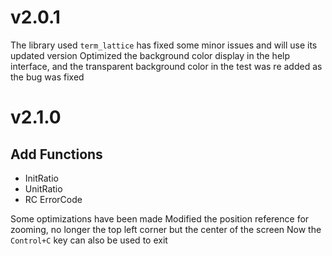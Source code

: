 # v2.0.1
The library used `term_lattice` has fixed some minor issues and will use its updated version
Optimized the background color display in the help interface, and the transparent background color in the test was re added as the bug was fixed

# v2.1.0
## Add Functions
- InitRatio
- UnitRatio
- RC ErrorCode

Some optimizations have been made
Modified the position reference for zooming, no longer the top left corner but the center of the screen
Now the `Control+C` key can also be used to exit
